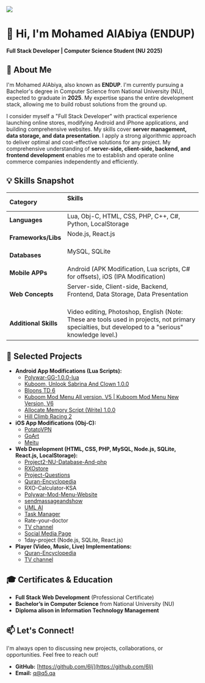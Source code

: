 
![](https://q5.qa/kax3ul6cdomb03zmwg.svg)
# **👋 Hi, I'm Mohamed AlAbiya (ENDUP)**

**Full Stack Developer | Computer Science Student (NU 2025\)**

## **🚀 About Me**

I'm Mohamed AlAbiya, also known as **ENDUP**. I'm currently pursuing a Bachelor's degree in Computer Science from National University (NU), expected to graduate in **2025**. My expertise spans the entire development stack, allowing me to build robust solutions from the ground up.

I consider myself a "Full Stack Developer" with practical experience launching online stores, modifying Android and iPhone applications, and building comprehensive websites. My skills cover **server management, data storage, and data presentation**. I apply a strong algorithmic approach to deliver optimal and cost-effective solutions for any project. My comprehensive understanding of **server-side, client-side, backend, and frontend development** enables me to establish and operate online commerce companies independently and efficiently.

## **💡 Skills Snapshot**

| Category       | Skills                                                                                   |
| :---- | :---- |
| **Languages**     | Lua, Obj-C, HTML, CSS, PHP, C++, C\#, Python, LocalStorage                                   |
| **Frameworks/Libs** | Node.js, React.js                                                                           |
| **Databases**     | MySQL, SQLite                                                                               |
| **Mobile APPs** | Android (APK Modification, Lua scripts, C\# for offsets), iOS (IPA Modification)             |
| **Web Concepts**   | Server-side, Client-side, Backend, Frontend, Data Storage, Data Presentation               |
| **Additional Skills** | Video editing, Photoshop, English (Note: These are tools used in projects, not primary specialties, but developed to a "serious" knowledge level.) |

## **🌟 Selected Projects**

* **Android App Modifications (Lua Scripts):**  
  * [Polywar-GG-1.0.0-lua](https://github.com/6lj/Polywar-GG-1.0.0-lua)  
  * [Kuboom, Unlook Sabrina And Clown 1.0.0](https://gameguardian.net/forum/files/file/4033-kuboom-unlook-sabrina-and-clown/)  
  * [Bloons TD 6](https://gameguardian.net/forum/files/file/3997-bloons-td-6-hack-everything/)  
  * [Kuboom Mod Menu All version, V5 | Kuboom Mod Menu New Version, V6](https://gameguardian.net/forum/files/file/3093-kuboom-mod-menu-all-version-v5-kuboom-mod-menu-new-version-v6/)  
  * [Allocate Memory Script (Write) 1.0.0](https://gameguardian.net/forum/files/file/3841-allocate-memory-script-write)  
  * [Hill Climb Racing 2](https://gameguardian.net/forum/files/file/3750-hill-climb-racing-2-hack-coins-and-gems/)  
* **iOS App Modifications (Obj-C):**  
  * [PotatoVPN](https://iosgods.com/topic/172135-hack-potatovpn-all-version/)  
  * [GoArt](https://iosgods.com/topic/172062-hack-goart-pro-subscription-%E2%9E%96-all-ios-version%E2%80%8B/)  
  * [Meitu](https://iosgods.com/topic/172131-hack-meitu-%E7%BE%8E%E5%9B%84%E7%A7%80%E7%A7%80-9890-all-ios-ver)  
* **Web Development (HTML, CSS, PHP, MySQL, Node.js, SQLite, React.js, LocalStorage):**  
  * [Project2-NU-Database-And-php](https://github.com/6lj/Project2-NU-Database-And-php)  
  * [RXOstore](https://rxoksa.shop/main)  
  * [Project-Questions](https://cc.q5.qa/)  
  * [Quran-Encyclopedia](https://q.q5.qa)  
  * RXO-Calculator-KSA  
  * [Polywar-Mod-Menu-Website](https://github.com/6lj/Polywar-Mod-Menu-Website)  
  * [sendmassageandshow](https://msg.q5.qa)
  * [UML AI ](https://uml.q5.qa)
  * [Task Manager ](https://task.q5.qa)  
  * Rate-your-doctor  
  * [TV channel](https://q5.qa/t)  
  * [Social Media Page](https://q5.qa)  
  * 1day-project (Node.js, SQLite, React.js)  
* **Player (Video, Music, Live) Implementations:**  
  * [Quran-Encyclopedia](https://q5.qa/vid)  
  * [TV channel](https://q5.qa/t)

## **🎓 Certificates & Education**

* **Full Stack Web Development** (Professional Certificate)  
* **Bachelor’s in Computer Science** from National University (NU)
* **Diploma alison in Information Technology Management**  


## **📫 Let's Connect\!**

I'm always open to discussing new projects, collaborations, or opportunities. Feel free to reach out\!

* **GitHub:** [https://github.com/6lj](https://github.com/6lj)  
* **Email:** q@q5.qa

